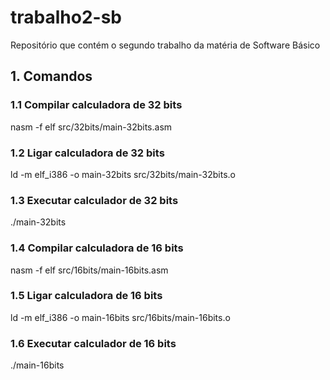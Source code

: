 # trabalho2-sb
Repositório que contém o segundo trabalho da matéria de Software Básico

## 1. Comandos

### 1.1 Compilar calculadora de 32 bits
nasm -f elf src/32bits/main-32bits.asm

### 1.2 Ligar calculadora de 32 bits
ld -m elf_i386 -o main-32bits src/32bits/main-32bits.o

### 1.3 Executar calculador de 32 bits
./main-32bits


### 1.4 Compilar calculadora de 16 bits
nasm -f elf src/16bits/main-16bits.asm

### 1.5 Ligar calculadora de 16 bits
ld -m elf_i386 -o main-16bits src/16bits/main-16bits.o

### 1.6 Executar calculador de 16 bits
./main-16bits